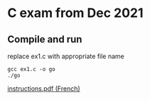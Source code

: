 # C exam from Dec 2021
## Compile and run
replace ex1.c with appropriate file name
```
gcc ex1.c -o go
./go
```
[instructions.pdf (French)](https://github.com/draialexis/ProgC_mock_1/files/8838338/Merged_document.pdf)
